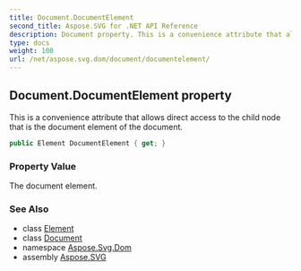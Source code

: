```yaml
---
title: Document.DocumentElement
second_title: Aspose.SVG for .NET API Reference
description: Document property. This is a convenience attribute that allows direct access to the child node that is the document element of the document
type: docs
weight: 100
url: /net/aspose.svg.dom/document/documentelement/
---
```

## Document.DocumentElement property

This is a convenience attribute that allows direct access to the child node that is the document element of the document.

```csharp
public Element DocumentElement { get; }
```

### Property Value

The document element.

### See Also

* class [Element](../../element/)
* class [Document](../)
* namespace [Aspose.Svg.Dom](../../document/)
* assembly [Aspose.SVG](../../../)

